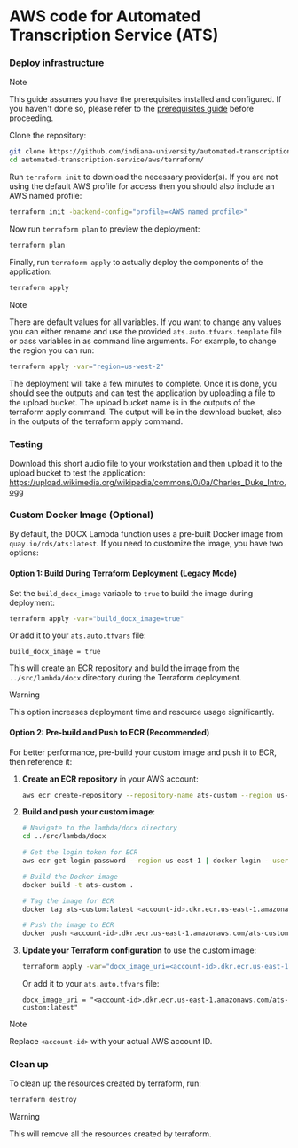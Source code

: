 # AWS code for Automated Transcription Service (ATS)
### Deploy infrastructure

>[!NOTE]
>This guide assumes you have the prerequisites installed and configured. If you haven't done so, please refer to the [prerequisites guide](../doc/prerequisites.md) before proceeding.

Clone the repository:

```bash
git clone https://github.com/indiana-university/automated-transcription-service.git
cd automated-transcription-service/aws/terraform/
```

Run `terraform init` to download the necessary provider(s). If you are not using the default AWS profile for access then you should also include an AWS named profile:

```bash
terraform init -backend-config="profile=<AWS named profile>"
```

Now run `terraform plan` to preview the deployment:

```bash
terraform plan
```

Finally, run `terraform apply` to actually deploy the components of the application:

```bash
terraform apply
```

>[!NOTE]
>There are default values for all variables. If you want to change any values you can either rename and use the provided `ats.auto.tfvars.template` file or pass variables in as command line arguments. For example, to change the region you can run:

```bash
terraform apply -var="region=us-west-2"
```

The deployment will take a few minutes to complete. Once it is done, you should see the outputs and can test the application by uploading a file to the upload bucket. The upload bucket name is in the outputs of the terraform apply command. The output will be in the download bucket, also in the outputs of the terraform apply command.

### Testing
Download this short audio file to your workstation and then upload it to the upload bucket to test the application: https://upload.wikimedia.org/wikipedia/commons/0/0a/Charles_Duke_Intro.ogg

### Custom Docker Image (Optional)

By default, the DOCX Lambda function uses a pre-built Docker image from `quay.io/rds/ats:latest`. If you need to customize the image, you have two options:

#### Option 1: Build During Terraform Deployment (Legacy Mode)

Set the `build_docx_image` variable to `true` to build the image during deployment:

```bash
terraform apply -var="build_docx_image=true"
```

Or add it to your `ats.auto.tfvars` file:
```hcl
build_docx_image = true
```

This will create an ECR repository and build the image from the `../src/lambda/docx` directory during the Terraform deployment.

>[!WARNING]
>This option increases deployment time and resource usage significantly.

#### Option 2: Pre-build and Push to ECR (Recommended)

For better performance, pre-build your custom image and push it to ECR, then reference it:

1. **Create an ECR repository** in your AWS account:
   ```bash
   aws ecr create-repository --repository-name ats-custom --region us-east-1
   ```

2. **Build and push your custom image**:
   ```bash
   # Navigate to the lambda/docx directory
   cd ../src/lambda/docx
   
   # Get the login token for ECR
   aws ecr get-login-password --region us-east-1 | docker login --username AWS --password-stdin <account-id>.dkr.ecr.us-east-1.amazonaws.com
   
   # Build the Docker image
   docker build -t ats-custom .
   
   # Tag the image for ECR
   docker tag ats-custom:latest <account-id>.dkr.ecr.us-east-1.amazonaws.com/ats-custom:latest
   
   # Push the image to ECR
   docker push <account-id>.dkr.ecr.us-east-1.amazonaws.com/ats-custom:latest
   ```

3. **Update your Terraform configuration** to use the custom image:
   ```bash
   terraform apply -var="docx_image_uri=<account-id>.dkr.ecr.us-east-1.amazonaws.com/ats-custom:latest"
   ```

   Or add it to your `ats.auto.tfvars` file:
   ```hcl
   docx_image_uri = "<account-id>.dkr.ecr.us-east-1.amazonaws.com/ats-custom:latest"
   ```

>[!NOTE]
>Replace `<account-id>` with your actual AWS account ID.

### Clean up
To clean up the resources created by terraform, run:

```bash
terraform destroy
```
>[!WARNING]
>This will remove all the resources created by terraform.
